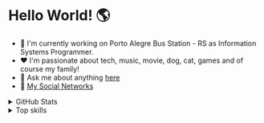 # Hello World! :earth_americas:

- :department_store: I'm currently working on Porto Alegre Bus Station - RS as Information Systems Programmer.
- :heart: I'm passionate about tech, music, movie, dog, cat, games and of course my family!
- :speech_balloon: Ask me about anything [here](https://github.com/lucasrmagalhaes/lucasrmagalhaes/issues)
- :link: [My Social Networks](https://linktr.ee/lucasrmagalhaes "My Social Networks")

<details>
    <summary>GitHub Stats</summary>
<div align="center">
  
[![Github stats](https://github-readme-stats.vercel.app/api?username=lucasrmagalhaes&show_icons=true&theme=radical&bg_color=30,0d0d0d,191919&title_color=fff&text_color=fff&icon_color=79ff97)](https://github.com/anuraghazra/github-readme-stats)

</div>
</details>

<details>
    <summary>Top skills</summary>
<div align="center">

[![Top skills](https://github-readme-stats.vercel.app/api/top-langs/?username=lucasrmagalhaes&layout=compact&theme=radical&bg_color=30,0d0d0d,191919&title_color=fff&text_color=fff&icon_color=79ff97)](https://github.com/anuraghazra/github-readme-stats)

</div>
</details>
